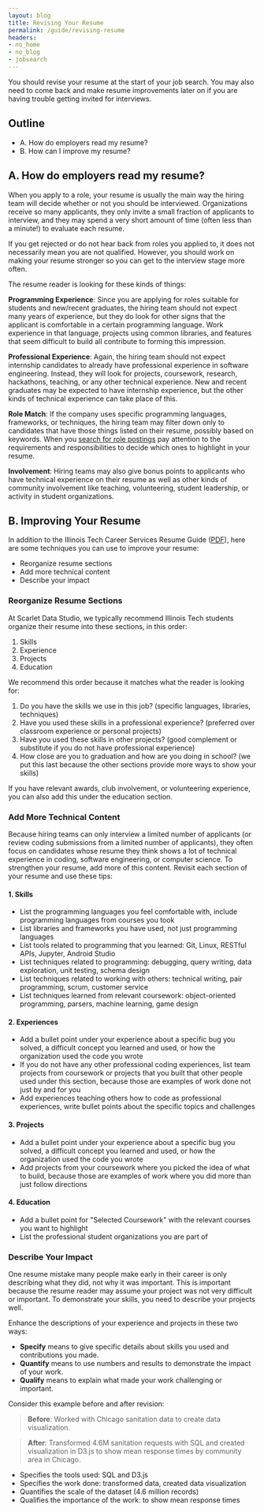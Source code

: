 ```yaml
---
layout: blog
title: Revising Your Resume
permalink: /guide/revising-resume
headers:
- no_home
- no_blog
- jobsearch
---
```


You should revise your resume at the start of your job search. You may also need to come back and make resume improvements later on if you are having trouble getting invited for interviews.

## Outline

- A. How do employers read my resume?
- B. How can I improve my resume?

## A. How do employers read my resume?

When you apply to a role, your resume is usually the main way the hiring team will decide whether or not you should be interviewed. Organizations receive so many applicants, they only invite a small fraction of applicants to interview, and they may spend a very short amount of time (often less than a minute!) to evaluate each resume.

If you get rejected or do not hear back from roles you applied to, it does not necessarily mean you are not qualified. However, you should work on making your resume stronger so you can get to the interview stage more often.

The resume reader is looking for these kinds of things:

**Programming Experience**: Since you are applying for roles suitable for students and new/recent graduates, the hiring team should not expect many years of experience, but they do look for other signs that the applicant is comfortable in a certain programming language. Work experience in that language, projects using common libraries, and features that seem difficult to build all contribute to forming this impression.

**Professional Experience**: Again, the hiring team should not expect internship candidates to already have professional experience in software engineering. Instead, they will look for projects, coursework, research, hackathons, teaching, or any other technical experience. New and recent graduates may be expected to have internship experience, but the other kinds of technical experience can take place of this.

**Role Match**: If the company uses specific programming languages, frameworks, or techniques, the hiring team may filter down only to candidates that have those things listed on their resume, possibly based on keywords. When you [search for role postings](../guide/finding-roles) pay attention to the requirements and responsibilities to decide which ones to highlight in your resume.

**Involvement**: Hiring teams may also give bonus points to applicants who have technical experience on their resume as well as other kinds of community involvement like teaching, volunteering, student leadership, or activity in student organizations.

## B. Improving Your Resume

In addition to the Illinois Tech Career Services Resume Guide ([PDF](https://www.iit.edu/sites/default/files/2021-04/resume_guide_update_7.17.20.pdf)), here are some techniques you can use to improve your resume:

- Reorganize resume sections
- Add more technical content
- Describe your impact

### Reorganize Resume Sections

At Scarlet Data Studio, we typically recommend Illinois Tech students organize their resume into these sections, in this order:

1. Skills
2. Experience
3. Projects
4. Education

We recommend this order because it matches what the reader is looking for:

1. Do you have the skills we use in this job? (specific languages, libraries, techniques)
2. Have you used these skills in a professional experience? (preferred over classroom experience or personal projects)
3. Have you used these skills in other projects? (good complement or substitute if you do not have professional experience)
4. How close are you to graduation and how are you doing in school? (we put this last because the other sections provide more ways to show your skills)

If you have relevant awards, club involvement, or volunteering experience, you can also add this under the education section.

### Add More Technical Content

Because hiring teams can only interview a limited number of applicants (or review coding submissions from a limited number of applicants), they often focus on candidates whose resume they think shows a lot of technical experience in coding, software engineering, or computer science. To strengthen your resume, add more of this content. Revisit each section of your resume and use these tips:

#### 1. Skills

- List the programming languages you feel comfortable with, include programming languages from courses you took
- List libraries and frameworks you have used, not just programming languages
- List tools related to programming that you learned: Git, Linux, RESTful APIs, Jupyter, Android Studio
- List techniques related to programming: debugging, query writing, data exploration, unit testing, schema design
- List techniques related to working with others: technical writing, pair programming, scrum, customer service
- List techniques learned from relevant coursework: object-oriented programming, parsers, machine learning, game design

#### 2. Experiences

- Add a bullet point under your experience about a specific bug you solved, a difficult concept you learned and used, or how the organization used the code you wrote
- If you do not have any other professional coding experiences, list team projects from coursework or projects that you built that other people used under this section, because those are examples of work done not just by and for you
- Add experiences teaching others how to code as professional experiences, write bullet points about the specific topics and challenges

#### 3. Projects

- Add a bullet point under your experience about a specific bug you solved, a difficult concept you learned and used, or how the organization used the code you wrote
- Add projects from your coursework where you picked the idea of what to build, because those are examples of work where you did more than just follow directions

#### 4. Education

- Add a bullet point for "Selected Coursework" with the relevant courses you want to highlight
- List the professional student organizations you are part of

### Describe Your Impact

One resume mistake many people make early in their career is only describing what they did, not why it was important. This is important because the resume reader may assume your project was not very difficult or important. To demonstrate your skills, you need to describe your projects well.

Enhance the descriptions of your experience and projects in these two ways:

- **Specify** means to give specific details about skills you used and contributions you made.
- **Quantify** means to use numbers and results to demonstrate the impact of your work.
- **Qualify** means to explain what made your work challenging or important.

Consider this example before and after revision:

> **Before**: Worked with Chicago sanitation data to create data visualization.

> **After**: Transformed 4.6M sanitation requests with SQL and created visualization in D3.js to show mean response times by community area in Chicago.

- Specifies the tools used: SQL and D3.js
- Specifies the work done: transformed data, created data visualization
- Quantifies the scale of the dataset (4.6 million records)
- Qualifies the importance of the work: to show mean response times
